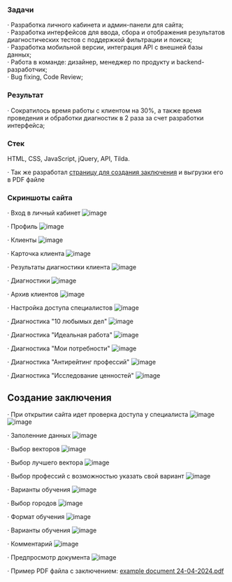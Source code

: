 ### Задачи
· Разработка личного кабинета и админ-панели для сайта;  
· Разработка интерфейсов для ввода, сбора и отображения результатов диагностических тестов с поддержкой фильтрации и поиска;  
· Разработка мобильной версии, интеграция API с внешней базы данных;  
· Работа в команде: дизайнер, менеджер по продукту и backend-разработчик;  
· Bug fixing, Code Review;  

### Результат
· Сократилось время работы с клиентом на 30%, а также время проведения и обработки диагностик в 2 раза за счет разработки интерфейса;  

### Стек
HTML, CSS, JavaScript, jQuery, API, Tilda.

· Так же разработал [страницу для создания заключения](#conclusion) и выгрузки его в PDF файле 

### Скриншоты сайта
· Вход в личный кабинет
![image](https://github.com/MaSStiK/punkt-b/assets/72652605/ac121ccf-e528-4dcd-8673-dfecb352d456)

· Профиль
![image](https://github.com/MaSStiK/punkt-b/assets/72652605/a9900f46-fc3e-475d-8565-9f4de5cfa60b)

· Клиенты
![image](https://github.com/MaSStiK/punkt-b/assets/72652605/e10d3d47-dca3-4f0e-a3cf-441e3c2ae6e9)

· Карточка клиента
![image](https://github.com/MaSStiK/punkt-b/assets/72652605/f8a24cc4-76eb-4ac6-8997-48fd81b5b191)

· Результаты диагностики клиента
![image](https://github.com/MaSStiK/punkt-b/assets/72652605/2cb82246-6cf7-4260-a982-77cb1b444097)

· Диагностики
![image](https://github.com/MaSStiK/punkt-b/assets/72652605/96efe850-4129-44b7-a215-612c68b37c26)

· Архив клиентов
![image](https://github.com/MaSStiK/punkt-b/assets/72652605/031b058e-0510-4e3b-808b-15b12bed703d)

· Настройка доступа специалистов
![image](https://github.com/MaSStiK/punkt-b/assets/72652605/f6c4f8ac-318a-4dab-98cf-db10f40750e3)

· Диагностика "10 любымых дел"
![image](https://github.com/MaSStiK/punkt-b/assets/72652605/d34f0a73-c545-4a19-8183-bfca5f1a594c)

· Диагностика "Идеальная работа"
![image](https://github.com/MaSStiK/punkt-b/assets/72652605/38bb5e78-06a5-4951-aa62-75a81506fef6)

· Диагностика "Мои потребности"
![image](https://github.com/MaSStiK/punkt-b/assets/72652605/91b26712-7d69-4d3d-825c-3fe68b01c05f)

· Диагностика "Антирейтинг профессий"
![image](https://github.com/MaSStiK/punkt-b/assets/72652605/18908fdc-4e47-4890-9837-38eaf6a47cb0)

· Диагностика "Исследование ценностей"
![image](https://github.com/MaSStiK/punkt-b/assets/72652605/c34950ec-1ce6-48f2-a5cc-54e04210a56a)

## <a id="conclusion">Создание заключения</a>

· При открытии сайта идет проверка доступа у специалиста 
![image](https://github.com/MaSStiK/punkt-b/assets/72652605/3b02f908-9ea5-433e-abdd-b0632141aaa2)
![image](https://github.com/MaSStiK/punkt-b/assets/72652605/223d73e9-b7c0-4a92-8628-3746cbf78c68)

· Заполенние данных
![image](https://github.com/MaSStiK/punkt-b/assets/72652605/b831735a-40e7-4186-a92e-408f49ccc1f7)

· Выбор векторов
![image](https://github.com/MaSStiK/punkt-b/assets/72652605/3aaf18c4-3a8c-4030-8ebc-009ae855956b)

· Выбор лучшего вектора
![image](https://github.com/MaSStiK/punkt-b/assets/72652605/65a53ebe-75a2-4386-963a-4c0524f64925)

· Выбор профессий с возможностью указать свой вариант
![image](https://github.com/MaSStiK/punkt-b/assets/72652605/afb68ca0-ec61-4639-809c-8963d0045d1a)

· Варианты обучения
![image](https://github.com/MaSStiK/punkt-b/assets/72652605/22865412-0a4e-4341-8790-0d2adc1634f8)

· Выбор городов
![image](https://github.com/MaSStiK/punkt-b/assets/72652605/2f78a0a8-6f87-4e78-809f-a7577d14aa33)

· Формат обучения
![image](https://github.com/MaSStiK/punkt-b/assets/72652605/fc100a12-be7c-4e4c-ac3d-3c9097a66e87)

· Варианты обучения
![image](https://github.com/MaSStiK/punkt-b/assets/72652605/2605f9f1-c2bf-47a5-b5f7-04cbabeec902)

· Комментарий
![image](https://github.com/MaSStiK/punkt-b/assets/72652605/fe9f94b6-7aa7-4619-a729-1c6cddf680cf)

· Предпросмотр документа
![image](https://github.com/MaSStiK/punkt-b/assets/72652605/20b5eff4-3345-4dae-a6e1-a7a8453d7937)

· Пример PDF файла с заключением:
[example document 24-04-2024.pdf](https://github.com/MaSStiK/punkt-b/files/15096246/example.document.24-04-2024.pdf)
